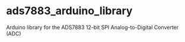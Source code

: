 # ads7883_arduino_library
Arduino library for the ADS7883 12-bit SPI Analog-to-Digital Converter (ADC)
